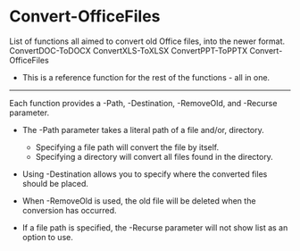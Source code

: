 # Convert-OfficeFiles

List of functions all aimed to convert old Office files, into the newer format.
ConvertDOC-ToDOCX
ConvertXLS-ToXLSX
ConvertPPT-ToPPTX
Convert-OfficeFiles
  - This is a reference function for the rest of the functions - all in one.
  
  
-------------------------------------------------------------------------------------------------
Each function provides a -Path, -Destination, -RemoveOld, and -Recurse parameter. 
  - The -Path parameter takes a literal path of a file and/or, directory.
    - Specifying a file path will convert the file by itself.
    - Specifying a directory will convert all files found in the directory.
    
  - Using -Destination allows you to specify where the converted files should be placed.
  - When -RemoveOld is used, the old file will be deleted when the conversion has occurred.
  - If a file path is specified, the -Recurse parameter will not show list as an option to use.
